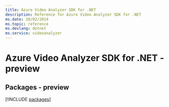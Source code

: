 ```yaml
---
title: Azure Video Analyzer SDK for .NET
description: Reference for Azure Video Analyzer SDK for .NET
ms.date: 10/02/2024
ms.topic: reference
ms.devlang: dotnet
ms.service: videoanalyzer
---
```

# Azure Video Analyzer SDK for .NET - preview
## Packages - preview
[!INCLUDE [packages](video-analyzer-index.md)]